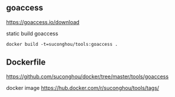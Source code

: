 ## goaccess

https://goaccess.io/download

static build goaccess

`docker build -t=suconghou/tools:goaccess .`


## Dockerfile

https://github.com/suconghou/docker/tree/master/tools/goaccess

docker image https://hub.docker.com/r/suconghou/tools/tags/
